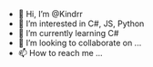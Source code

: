 - 👋 Hi, I’m @Kindrr
- 👀 I’m interested in C#, JS, Python
- 🌱 I’m currently learning C#
- 💞️ I’m looking to collaborate on ...
- 📫 How to reach me ...

<!---
Kindrr/Kindrr is a ✨ special ✨ repository because its `README.md` (this file) appears on your GitHub profile.
You can click the Preview link to take a look at your changes.
--->
